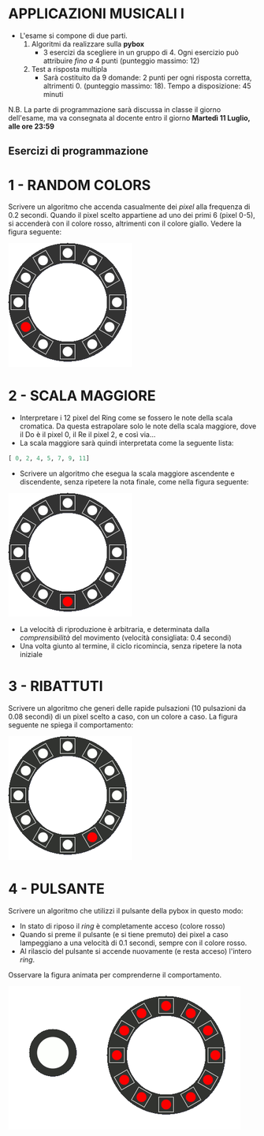 # APPLICAZIONI MUSICALI I

- L'esame si compone di due parti. 
    1. Algoritmi da realizzare sulla **pybox**
        - 3 esercizi da scegliere in un gruppo di 4. Ogni esercizio può attribuire *fino a* 4 punti (punteggio massimo: 12)
    2. Test a risposta multipla
        - Sarà costituito da 9 domande: 2 punti per ogni risposta corretta, altrimenti 0. (punteggio massimo: 18). Tempo a disposizione: 45 minuti

N.B. La parte di programmazione sarà discussa in classe il giorno dell'esame, ma va consegnata al docente entro il giorno **Martedì 11 Luglio, alle ore 23:59**

## Esercizi di programmazione

# 1 - RANDOM COLORS
Scrivere un algoritmo che accenda casualmente dei *pixel* alla frequenza di 0.2 secondi. Quando il pixel scelto appartiene ad uno dei primi 6 (pixel 0-5), si accenderà con il colore rosso, altrimenti con il colore giallo. Vedere la figura seguente: 

![](./images/randomcolors.gif)

# 2 - SCALA MAGGIORE
- Interpretare i 12 pixel del Ring come se fossero le note della scala cromatica. Da questa estrapolare solo le note della scala maggiore, dove il Do è il pixel 0, il Re il pixel 2, e così via... 
- La scala maggiore sarà quindi interpretata come la seguente lista:

```py
[ 0, 2, 4, 5, 7, 9, 11]
```
- Scrivere un algoritmo che esegua la scala maggiore ascendente e discendente, senza ripetere la nota finale, come nella figura seguente:

![](./images/scalamaggiore.gif)

- La velocità di riproduzione è arbitraria, e determinata dalla *comprensibilità* del movimento (velocità consigliata: 0.4 secondi)
- Una volta giunto al termine, il ciclo ricomincia, senza ripetere la nota iniziale

# 3 - RIBATTUTI
Scrivere un algoritmo che generi delle rapide pulsazioni (10 pulsazioni da 0.08 secondi) di un pixel scelto a caso, con un colore a caso. La figura seguente ne spiega il comportamento:

![](./images/ribattuti.gif)

# 4 - PULSANTE
Scrivere un algoritmo che utilizzi il pulsante della pybox in questo modo: 

- In stato di riposo il *ring* è completamente acceso (colore rosso)
- Quando si preme il pulsante (e si tiene premuto) dei pixel a caso lampeggiano a una velocità di 0.1 secondi, sempre con il colore rosso.
- Al rilascio del pulsante si accende nuovamente (e resta acceso) l'intero *ring*. 

Osservare la figura animata per comprenderne il comportamento.

![](./images/pulsante.gif)
